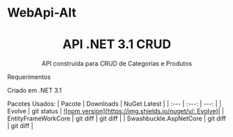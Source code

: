 # WebApi-Alt

<h1 align="center">API .NET 3.1  CRUD </h1>
<p align="center">API construída para CRUD de Categorias e Produtos</p>



Requerimentos

Criado em .NET 3.1 

Pacotes Usados:
| Pacote  | Downloads | NuGet Latest |
| :---         |     :---:      |          ---: |
| Evolve   | git status     | [![npm version](https://img.shields.io/nuget/v/: Evolve)](https://www.nuget.org/packages/Evolve/)|
| EntityFrameWorkCore     | git diff       | git diff      |
| Swashbuckle.AspNetCore     | git diff       | git diff      |
